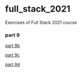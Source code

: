 # full_stack_2021
Exercises of Full Stack 2021 course 

### part 9

[part 9b](https://github.com/yumoL/full_stack_2021/tree/master/part9/part9b)

[part 9c](https://github.com/yumoL/full_stack_2021/tree/master/part9/patientorBackend(part_9c))

[part 9d]()
